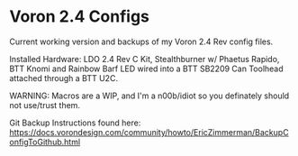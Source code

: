 # Voron 2.4 Configs
Current working version and backups of my Voron 2.4 Rev config files.

Installed Hardware: LDO 2.4 Rev C Kit, Stealthburner w/ Phaetus Rapido, BTT Knomi and Rainbow Barf LED wired into a BTT SB2209 Can Toolhead attached through a BTT U2C.

WARNING: Macros are a WIP, and I'm a n00b/idiot so you definately should not use/trust them. 

Git Backup Instructions found here: https://docs.vorondesign.com/community/howto/EricZimmerman/BackupConfigToGithub.html
